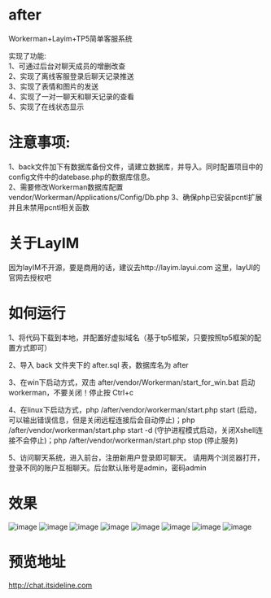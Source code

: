 # after
Workerman+Layim+TP5简单客服系统  

实现了功能:  
1、可通过后台对聊天成员的增删改查   
2、实现了离线客服登录后聊天记录推送   
3、实现了表情和图片的发送  
4、实现了一对一聊天和聊天记录的查看  
5、实现了在线状态显示  

# 注意事项:  
1、back文件加下有数据库备份文件，请建立数据库，并导入。同时配置项目中的config文件中的datebase.php的数据库信息。  
2、需要修改Workerman数据库配置 vendor/Workerman/Applications/Config/Db.php
3、确保php已安装pcntl扩展并且未禁用pcntl相关函数

# 关于LayIM
因为layIM不开源，要是商用的话，建议去http://layim.layui.com  这里，layUI的官网去授权吧  
 

# 如何运行  
1、将代码下载到本地，并配置好虚拟域名（基于tp5框架，只要按照tp5框架的配置方式即可）  
  
2、导入 back 文件夹下的 after.sql 表，数据库名为 after 

3、在win下启动方式，双击 after/vendor/Workerman/start_for_win.bat 启动 workerman，不要关闭！停止按 Ctrl+c

4、在linux下启动方式，php /after/vendor/workerman/start.php start (启动，可以输出错误信息，但是关闭远程连接后会自动停止)；php /after/vendor/workerman/start.php start -d (守护进程模式启动，关闭Xshell连接不会停止)；php /after/vendor/workerman/start.php stop (停止服务)

5、访问聊天系统，进入前台，注册新用户登录即可聊天。 请用两个浏览器打开，登录不同的账户互相聊天。后台默认账号是admin，密码admin  

# 效果
![image](https://github.com/Jing-Bei/after/blob/master/images/01.png)
![image](https://github.com/Jing-Bei/after/blob/master/images/02.png)
![image](https://github.com/Jing-Bei/after/blob/master/images/03.png)
![image](https://github.com/Jing-Bei/after/blob/master/images/04.png)
![image](https://github.com/Jing-Bei/after/blob/master/images/05.png)
![image](https://github.com/Jing-Bei/after/blob/master/images/06.png)
![image](https://github.com/Jing-Bei/after/blob/master/images/07.png)
![image](https://github.com/Jing-Bei/after/blob/master/images/08.png)


# 预览地址
http://chat.itsideline.com


